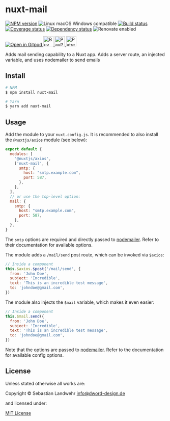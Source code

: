 <!-- TITLE/ -->
# nuxt-mail
<!-- /TITLE -->

<!-- BADGES/ -->
[![NPM version](https://img.shields.io/npm/v/nuxt-mail.svg)](https://npmjs.org/package/nuxt-mail)
![Linux macOS Windows compatible](https://img.shields.io/badge/os-linux%20%7C%C2%A0macos%20%7C%C2%A0windows-blue)
[![Build status](https://github.com/dword-design/nuxt-mail/workflows/build/badge.svg)](https://github.com/dword-design/nuxt-mail/actions)
[![Coverage status](https://img.shields.io/coveralls/dword-design/nuxt-mail)](https://coveralls.io/github/dword-design/nuxt-mail)
[![Dependency status](https://img.shields.io/david/dword-design/nuxt-mail)](https://david-dm.org/dword-design/nuxt-mail)
![Renovate enabled](https://img.shields.io/badge/renovate-enabled-brightgreen)

<a href="https://gitpod.io/#https://github.com/dword-design/bar">
  <img src="https://gitpod.io/button/open-in-gitpod.svg" alt="Open in Gitpod">
</a><a href="https://www.buymeacoffee.com/dword">
  <img
    src="https://www.buymeacoffee.com/assets/img/guidelines/download-assets-sm-2.svg"
    alt="Buy Me a Coffee"
    height="32"
  >
</a><a href="https://paypal.me/SebastianLandwehr">
  <img
    src="https://dword-design.de/images/paypal.svg"
    alt="PayPal"
    height="32"
  >
</a><a href="https://www.patreon.com/dworddesign">
  <img
    src="https://dword-design.de/images/patreon.svg"
    alt="Patreon"
    height="32"
  >
</a>
<!-- /BADGES -->

<!-- DESCRIPTION/ -->
Adds mail sending capability to a Nuxt app. Adds a server route, an injected variable, and uses nodemailer to send emails
<!-- /DESCRIPTION -->

<!-- INSTALL/ -->
## Install

```bash
# NPM
$ npm install nuxt-mail

# Yarn
$ yarn add nuxt-mail
```
<!-- /INSTALL -->

## Usage

Add the module to your `nuxt.config.js`. It is recommended to also install the `@nuxtjs/axios` module (see below):
```js
export default {
  modules: [
    '@nuxtjs/axios',
    ['nuxt-mail', {
      smtp: {
        host: "smtp.example.com",
        port: 587,
      },
    },
  ],
  // or use the top-level option:
  mail: {
    smtp: {
      host: "smtp.example.com",
      port: 587,
    },
  },
}
```

The `smtp` options are required and directly passed to [nodemailer](https://nodemailer.com/smtp/). Refer to their documentation for available options.

The module adds a `/mail/send` post route, which can be invoked via `$axios`:
```js
// Inside a component
this.$axios.$post('/mail/send', {
  from: 'John Doe',
  subject: 'Incredible',
  text: 'This is an incredible test message',
  to: 'johndoe@gmail.com',
})
```

The module also injects the `$mail` variable, which makes it even easier:
```js
// Inside a component
this.$mail.send({
  from: 'John Doe',
  subject: 'Incredible',
  text: 'This is an incredible test message',
  to: 'johndoe@gmail.com',
})
```

Note that the options are passed to [nodemailer](https://nodemailer.com/message/). Refer to the documentation for available config options.

<!-- LICENSE/ -->
## License

Unless stated otherwise all works are:

Copyright &copy; Sebastian Landwehr <info@dword-design.de>

and licensed under:

[MIT License](https://opensource.org/licenses/MIT)
<!-- /LICENSE -->

